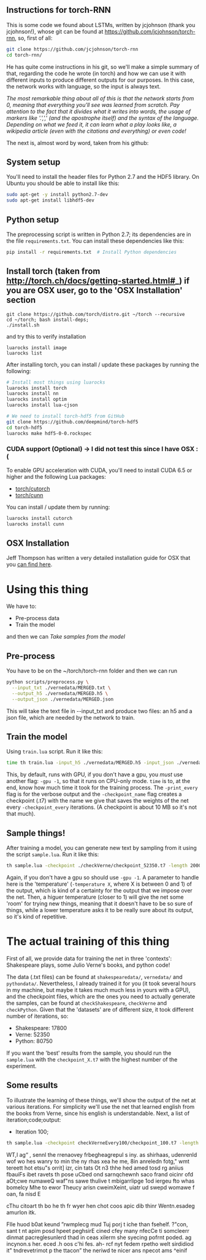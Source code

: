 ## Instructions for torch-RNN
This is some code we found about LSTMs, written by jcjohnson (thank you jcjohnson!), whose git can be found at https://github.com/jcjohnson/torch-rnn, so, first of all:

```bash
git clone https://github.com/jcjohnson/torch-rnn
cd torch-rnn/
```

He has quite come instructions in his git, so we'll make a simple summary of that, regarding the code he wrote (in torch) and how we can use it with different inputs to produce different outputs for our purposes.
In this case, the network works with language, so the input is always text.

*The most remarkable thing about all of this is that the network starts from 0, meaning that everything you'll see was learned from scratch. Pay attention to the fact that it divides what it writes into words, the usage of markers like '.',',' (and the apostrophe itself) and the syntax of the language. Depending on what we feed it, it can learn what a play looks like, a wikipedia article (even with the citations and everything) or even code!*

The next is, almost word by word, taken from his github:
## System setup
You'll need to install the header files for Python 2.7 and the HDF5 library. On Ubuntu you should be able to install
like this:

```bash
sudo apt-get -y install python2.7-dev
sudo apt-get install libhdf5-dev
```

## Python setup
The preprocessing script is written in Python 2.7; its dependencies are in the file `requirements.txt`.
You can install these dependencies like this:

```bash
pip install -r requirements.txt  # Install Python dependencies
```

## Install torch (taken from http://torch.ch/docs/getting-started.html#_) if you are OSX user, go to the 'OSX Installation' section 
```
git clone https://github.com/torch/distro.git ~/torch --recursive
cd ~/torch; bash install-deps;
./install.sh
```

and try this to verify installation
```
luarocks install image
luarocks list
```

After installing torch, you can install / update these packages by running the following:

```bash
# Install most things using luarocks
luarocks install torch
luarocks install nn
luarocks install optim
luarocks install lua-cjson

# We need to install torch-hdf5 from GitHub
git clone https://github.com/deepmind/torch-hdf5
cd torch-hdf5
luarocks make hdf5-0-0.rockspec
```

### CUDA support (Optional) -> I did not test this since I have OSX :(
To enable GPU acceleration with CUDA, you'll need to install CUDA 6.5 or higher and the following Lua packages:
- [torch/cutorch](https://github.com/torch/cutorch)
- [torch/cunn](https://github.com/torch/cunn)

You can install / update them by running:

```bash
luarocks install cutorch
luarocks install cunn
```
## OSX Installation
Jeff Thompson has written a very detailed installation guide for OSX that you [can find here](http://www.jeffreythompson.org/blog/2016/03/25/torch-rnn-mac-install/).


# Using this thing
We have to:
* Pre-process data
* Train the model

and then we can *Take samples from the model*

## Pre-process
You have to be on the ~/torch/torch-rnn folder and then we can run
```bash
python scripts/preprocess.py \
  --input_txt ./vernedata/MERGED.txt \
  --output_h5 ./vernedata/MERGED.h5 \
  --output_json ./vernedata/MERGED.json
```
This will take the text file in --input_txt and produce two files: an h5 and a json file, which are needed by the network to train.

## Train the model
Using `train.lua` script. Run it like this:
```bash
time th train.lua -input_h5 ./vernedata/MERGED.h5 -input_json ./vernedata/MERGED.json -print_every 100 -checkpoint_name checkPython/BCVcheckpoint -checkpoint_every 200
```
This, by default, runs with GPU, if you don't have a gpu, you *must* use another flag: `-gpu -1`, so that it runs on CPU-only mode. `time` is to, at the end, know how much time it took for the training process. The `-print_every` flag is for the verbose output and the `-checkpoint_name` flag creates a checkpoint (.t7) with the name we give that saves the weights of the net every `-checkpoint_every` iterations. (A checkpoint is about 10 MB so it's not that much).

## Sample things!
After training a model, you can generate new text by sampling from it using the script `sample.lua`. Run it like this:

```bash
th sample.lua -checkpoint ./checkVerne/checkpoint_52350.t7 -length 2000
```
Again, if you don't have a gpu so should use `-gpu -1`. A parameter to handle here is the 'temperature' (`-temperature X`, where X is between 0 and 1) of the output, which is kind of a certainty for the output that we impose over the net. Then, a higuer temperature (closer to 1) will give the net some 'room' for trying new things, meaning that it doesn't have to be so sure of things, while a lower temperature asks it to be really sure about its output, so it's kind of repetitive.  

# The actual training of this thing
First of all, we provide data for training the net in three 'contexts': Shakespeare plays, some Julio Verne's books, and python code! 

The data (.txt files) can be found at `shakespearedata/`, `vernedata/` and `pythondata/`. Nevertheless, I already trained it for you (it took several hours in my machine, but maybe it takes much much less in yours with a GPU), and the checkpoint files, which are the ones you need to actually generate the samples, can be found at `checkShakespeare`, `checkVerne` and `checkPython`. Given that the 'datasets' are of different size, it took different number of iterations, so:
* Shakespeare: 17800
* Verne: 52350
* Python: 80750

If you want the 'best' results from the sample, you should run the `sample.lua` with the `checkpoint_X.t7` with the highest number of the experiment.

## Some results
To illustrate the learning of these things, we'll show the output of the net at various iterations. For simplicity we'll use the net that learned english from the books from Verne, since his english is understandable. Next, a list of iteration;code;output:
* Iteration 100;
```bash 
th sample.lua -checkpoint checkVerneEvery100/checkpoint_100.t7 -length 1000 -gpu -1
```
WT,l
ag“ , sennl the rrenaovey frbegheagrepu﻿l
 s iny. 
as
  shirhaas, udenrenld wof wo hes wanry to min the ny
rhas xea he me, 8in anreledn fotg," wmt
tereett
 hot etsu"s orrit] izr, cin tats Ot n3
 thhe hed amed tosd rg aniius fbauiFs ibet ravets th pose uCbed ond sarnqchewnh  saco frand oicinr
 ofd
aOt;cwe numaweQ waf"ns sawe thulive t
mbigarrlipge
1od iergeu fto whas bomelcy Mhe to ewor Theucy arisn cweimXeint, uiatr ud swepd womawe f oan, fa nisd E

cThu citoart
th bo he th fr wyer
hen chot coos apic dib thinr Wentn.esadeg amurlon itk.

FIle huod b0at keund
”rwmplecg mud Tuj porj t
iche than fsehelf. ?"con, sant
t
nt apim
 posd hpeet peghsirE cined cfey many nfecCe ti somcleerr dinmat pacreglesunlerd
thad in ceas xilerm she syecing pofrnt poded.
ag incynon.s her. eced .h oos c'hi
fes.
 ah-
 rcf nyt fedem rpetho
welt
sirdidiod it" tndrevetrimot p the ttacon” the neriwd te nicer ans npecot ams  ^einif
